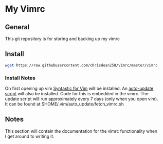My Vimrc
========

General
-------

This git repository is for storing and backing up my vimrc

Install
-------

```sh
wget https://raw.githubusercontent.com/chrisdean258/vimrc/master/vimrc -O $HOME/.vimrc
```

<h3>Install Notes</h3>

On first opening up vim [Syntastic for Vim](https://github.com/vim-syntastic/syntastic) will be installed.
An [auto-update script](https://github.com/chrisdean258/vimrc/blob/master/fetch_vimrc.sh) will also be installed.
Code for this is embedded in the vimrc. The update script will run approximately every 7 days (only when you open vim).
It can be found at $HOME/.vim/auto_update/fetch_vimrc.sh


Notes
-----

This section will contain the documentation for the vimrc functionality when I get around to writing it.

